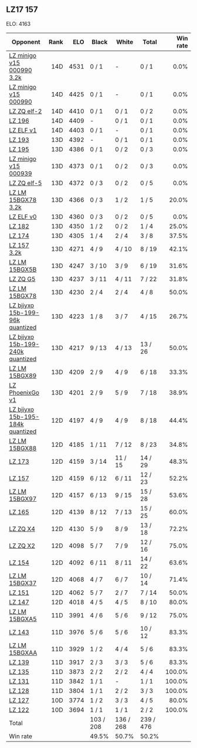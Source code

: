 ## LZ17 157 ##

ELO: 4163

Opponent | Rank | ELO | Black | White | Total | Win rate
---------|-----:|----:|-------|-------|-------|-------:
[LZ minigo v15 000990 3.2k](LZ%20minigo%20v15%20000990%203.2k.md) | 14D | 4531 | 0 / 1 | - | 0 / 1 | 0.0%
[LZ minigo v15 000990](LZ%20minigo%20v15%20000990.md) | 14D | 4425 | 0 / 1 | - | 0 / 1 | 0.0%
[LZ ZQ elf-2](LZ%20ZQ%20elf-2.md) | 14D | 4410 | 0 / 1 | 0 / 1 | 0 / 2 | 0.0%
[LZ 196](LZ%20196.md) | 14D | 4409 | - | 0 / 1 | 0 / 1 | 0.0%
[LZ ELF v1](LZ%20ELF%20v1.md) | 14D | 4403 | 0 / 1 | - | 0 / 1 | 0.0%
[LZ 193](LZ%20193.md) | 13D | 4392 | - | 0 / 1 | 0 / 1 | 0.0%
[LZ 195](LZ%20195.md) | 13D | 4386 | 0 / 1 | 0 / 2 | 0 / 3 | 0.0%
[LZ minigo v15 000939](LZ%20minigo%20v15%20000939.md) | 13D | 4373 | 0 / 1 | 0 / 2 | 0 / 3 | 0.0%
[LZ ZQ elf-5](LZ%20ZQ%20elf-5.md) | 13D | 4372 | 0 / 3 | 0 / 2 | 0 / 5 | 0.0%
[LZ LM 15BGX78 3.2k](LZ%20LM%2015BGX78%203.2k.md) | 13D | 4366 | 0 / 3 | 1 / 2 | 1 / 5 | 20.0%
[LZ ELF v0](LZ%20ELF%20v0.md) | 13D | 4360 | 0 / 3 | 0 / 2 | 0 / 5 | 0.0%
[LZ 182](LZ%20182.md) | 13D | 4350 | 1 / 2 | 0 / 2 | 1 / 4 | 25.0%
[LZ 174](LZ%20174.md) | 13D | 4305 | 1 / 4 | 2 / 4 | 3 / 8 | 37.5%
[LZ 157 3.2k](LZ%20157%203.2k.md) | 13D | 4271 | 4 / 9 | 4 / 10 | 8 / 19 | 42.1%
[LZ LM 15BGX5B](LZ%20LM%2015BGX5B.md) | 13D | 4247 | 3 / 10 | 3 / 9 | 6 / 19 | 31.6%
[LZ ZQ G5](LZ%20ZQ%20G5.md) | 13D | 4237 | 3 / 11 | 4 / 11 | 7 / 22 | 31.8%
[LZ LM 15BGX78](LZ%20LM%2015BGX78.md) | 13D | 4230 | 2 / 4 | 2 / 4 | 4 / 8 | 50.0%
[LZ bjiyxo 15b-199-96k quantized](LZ%20bjiyxo%2015b-199-96k%20quantized.md) | 13D | 4223 | 1 / 8 | 3 / 7 | 4 / 15 | 26.7%
[LZ bjiyxo 15b-199-240k quantized](LZ%20bjiyxo%2015b-199-240k%20quantized.md) | 13D | 4217 | 9 / 13 | 4 / 13 | 13 / 26 | 50.0%
[LZ LM 15BGX89](LZ%20LM%2015BGX89.md) | 13D | 4209 | 2 / 9 | 4 / 9 | 6 / 18 | 33.3%
[LZ PhoenixGo v1](LZ%20PhoenixGo%20v1.md) | 13D | 4201 | 2 / 9 | 5 / 9 | 7 / 18 | 38.9%
[LZ bjiyxo 15b-195-184k quantized](LZ%20bjiyxo%2015b-195-184k%20quantized.md) | 12D | 4197 | 4 / 9 | 4 / 9 | 8 / 18 | 44.4%
[LZ LM 15BGX88](LZ%20LM%2015BGX88.md) | 12D | 4185 | 1 / 11 | 7 / 12 | 8 / 23 | 34.8%
[LZ 173](LZ%20173.md) | 12D | 4159 | 3 / 14 | 11 / 15 | 14 / 29 | 48.3%
[LZ 157](LZ%20157.md) | 12D | 4159 | 6 / 12 | 6 / 11 | 12 / 23 | 52.2%
[LZ LM 15BGX97](LZ%20LM%2015BGX97.md) | 12D | 4157 | 6 / 13 | 9 / 15 | 15 / 28 | 53.6%
[LZ 165](LZ%20165.md) | 12D | 4139 | 8 / 12 | 7 / 13 | 15 / 25 | 60.0%
[LZ ZQ X4](LZ%20ZQ%20X4.md) | 12D | 4130 | 5 / 9 | 8 / 9 | 13 / 18 | 72.2%
[LZ ZQ X2](LZ%20ZQ%20X2.md) | 12D | 4098 | 5 / 7 | 7 / 9 | 12 / 16 | 75.0%
[LZ 154](LZ%20154.md) | 12D | 4092 | 6 / 11 | 8 / 11 | 14 / 22 | 63.6%
[LZ LM 15BGX37](LZ%20LM%2015BGX37.md) | 12D | 4068 | 4 / 7 | 6 / 7 | 10 / 14 | 71.4%
[LZ 151](LZ%20151.md) | 12D | 4062 | 5 / 7 | 2 / 7 | 7 / 14 | 50.0%
[LZ 147](LZ%20147.md) | 12D | 4018 | 4 / 5 | 4 / 5 | 8 / 10 | 80.0%
[LZ LM 15BGXA5](LZ%20LM%2015BGXA5.md) | 11D | 3991 | 4 / 6 | 5 / 6 | 9 / 12 | 75.0%
[LZ 143](LZ%20143.md) | 11D | 3976 | 5 / 6 | 5 / 6 | 10 / 12 | 83.3%
[LZ LM 15BGXAA](LZ%20LM%2015BGXAA.md) | 11D | 3929 | 1 / 2 | 4 / 4 | 5 / 6 | 83.3%
[LZ 139](LZ%20139.md) | 11D | 3917 | 2 / 3 | 3 / 3 | 5 / 6 | 83.3%
[LZ 135](LZ%20135.md) | 11D | 3873 | 2 / 2 | 2 / 2 | 4 / 4 | 100.0%
[LZ 131](LZ%20131.md) | 11D | 3842 | 1 / 1 | - | 1 / 1 | 100.0%
[LZ 128](LZ%20128.md) | 11D | 3804 | 1 / 1 | 2 / 2 | 3 / 3 | 100.0%
[LZ 127](LZ%20127.md) | 10D | 3774 | 1 / 2 | 3 / 3 | 4 / 5 | 80.0%
[LZ 122](LZ%20122.md) | 10D | 3694 | 1 / 1 | 1 / 1 | 2 / 2 | 100.0%
Total | | | 103 / 208 | 136 / 268 | 239 / 476 | 
Win rate| | | 49.5% | 50.7% | 50.2% | 

